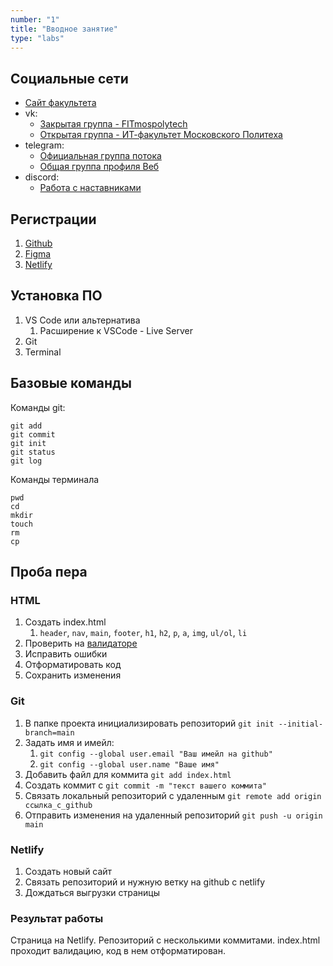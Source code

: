 ```yaml
---
number: "1"
title: "Вводное занятие"
type: "labs"
---
```


## Социальные сети

- [Cайт факультета](//fit.mospolytech.ru)
- vk:
  - [Закрытая группа - FITmospolytech](//vk.com/fitmospolytech.team)
  - [Открытая группа - ИТ-факультет Московского Политеха](//vk.com/fit.mospolytech)
- telegram:
  - [Официальная группа потока](//t.me/+KOo1mwORG5UyYTNi)
  - [Общая группа профиля Веб](//t.me/+50W-nlZa-s8xODEy)
- discord:
  - [Работа с наставниками](//discord.gg/YZy7CF37gN)

## Регистрации

1. [Github](//github.com)
1. [Figma](//figma.com)
1. [Netlify](//www.netlify.com)

## Установка ПО

1. VS Code или альтернатива
   1. Расширение к VSCode - Live Server
1. Git
1. Terminal

## Базовые команды

Команды git:

```
git add
git commit
git init
git status
git log
```

Команды терминала

```
pwd
cd
mkdir
touch
rm
cp
```

## Проба пера

### HTML

1. Создать index.html
   1. `header`, `nav`, `main`, `footer`, `h1`, `h2`, `p`, `a`, `img`, `ul/ol`, `li`
1. Проверить на [валидаторе](https://validator.w3.org/)
1. Исправить ошибки
1. Отформатировать код
1. Сохранить изменения

### Git

1. В папке проекта инициализировать репозиторий `git init --initial-branch=main`
1. Задать имя и имейл:
   1. `git config --global user.email "Ваш имейл на github"`
   1. `git config --global user.name "Ваше имя"`
1. Добавить файл для коммита `git add index.html`
1. Создать коммит с `git commit -m "текст вашего коммита"`
1. Связать локальный репозиторий с удаленным `git remote add origin ссылка_с_github`
1. Отправить изменения на удаленный репозиторий `git push -u origin main`

### Netlify

1. Создать новый сайт
1. Связать репозиторий и нужную ветку на github с netlify
1. Дождаться выгрузки страницы

### Результат работы

Страница на Netlify. Репозиторий с несколькими коммитами. index.html проходит валидацию, код в нем отформатирован.
